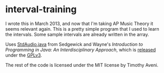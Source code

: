 interval-training
=================

I wrote this in March 2013, and now that I'm taking AP Music Theory it seems relevant again. This is a pretty simple program that I used to learn the intervals. Some sample intervals are already written in the array.

Uses [StdAudio.java](http://introcs.cs.princeton.edu/java/stdlib/StdAudio.java.html) from Sedgewick and Wayne's *Introduction to Programming in Java: An Interdisciplinary Approach*, which is [released](http://introcs.cs.princeton.edu/java/stdlib/) under the [GPLv3](http://www.gnu.org/copyleft/gpl.html).

The rest of the code is licensed under the MIT license by Timothy Aveni.
